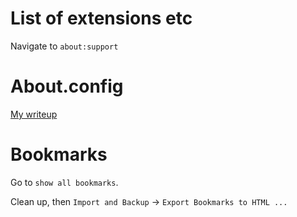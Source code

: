 
List of extensions etc
======================

Navigate to `about:support`

About.config
============

[My writeup](about_config.html)

Bookmarks
=========

Go to `show all bookmarks`.

Clean up, then `Import and Backup` → `Export Bookmarks to HTML ...`

